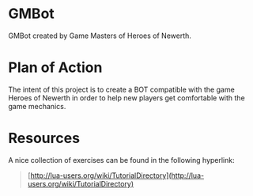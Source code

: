 GMBot
=====

GMBot created by Game Masters of Heroes of Newerth.

Plan of Action
===============

The intent of this project is to create a BOT compatible with the game Heroes
of Newerth in order to help new players get comfortable with the game
mechanics. 

Resources
=========

A nice collection of exercises can be found in the following hyperlink: 

> [http://lua-users.org/wiki/TutorialDirectory](http://lua-users.org/wiki/TutorialDirectory)

